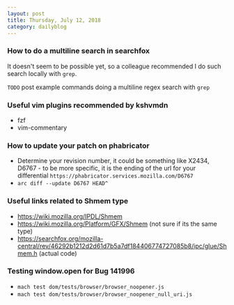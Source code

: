 ```yaml
---
layout: post
title: Thursday, July 12, 2018
category: dailyblog
---
```

### How to do a multiline search in searchfox
It doesn't seem to be possible yet, so a colleague recommended I do such search locally with `grep`.

`TODO` post example commands doing a multiline regex search with `grep`

### Useful vim plugins recommended by kshvmdn
- fzf
- vim-commentary

### How to update your patch on phabricator
- Determine your revision number, it could be something like X2434, D6767 - to be more specific, it is the ending of the url for your differential
`https://phabricator.services.mozilla.com/D6767`
- `arc diff --update D6767 HEAD^`

### Useful links related to Shmem type
- https://wiki.mozilla.org/IPDL/Shmem
- https://wiki.mozilla.org/Platform/GFX/Shmem (not sure if its the same type)
- https://searchfox.org/mozilla-central/rev/46292b1212d2d61d7b5a7df184406774727085b8/ipc/glue/Shmem.h (actual code)

### Testing window.open for Bug 141996
- `mach test dom/tests/browser/browser_noopener.js`
- `mach test dom/tests/browser/browser_noopener_null_uri.js`
